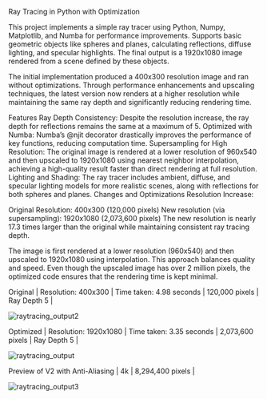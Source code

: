 Ray Tracing in Python with Optimization

This project implements a simple ray tracer using Python, Numpy, Matplotlib, and Numba for performance improvements. Supports basic geometric objects like spheres and planes, calculating reflections, diffuse lighting, and specular highlights. The final output is a 1920x1080 image rendered from a scene defined by these objects.

The initial implementation produced a 400x300 resolution image and ran without optimizations. Through performance enhancements and upscaling techniques, the latest version now renders at a higher resolution while maintaining the same ray depth and significantly reducing rendering time.

Features
Ray Depth Consistency: Despite the resolution increase, the ray depth for reflections remains the same at a maximum of 5.
Optimized with Numba: Numba’s @njit decorator drastically improves the performance of key functions, reducing computation time.
Supersampling for High Resolution: The original image is rendered at a lower resolution of 960x540 and then upscaled to 1920x1080 using nearest neighbor interpolation, achieving a high-quality result faster than direct rendering at full resolution.
Lighting and Shading: The ray tracer includes ambient, diffuse, and specular lighting models for more realistic scenes, along with reflections for both spheres and planes.
Changes and Optimizations
Resolution Increase:

Original Resolution: 400x300 (120,000 pixels)
New resolution (via supersampling): 1920x1080 (2,073,600 pixels)
The new resolution is nearly 17.3 times larger than the original while maintaining consistent ray tracing depth.


The image is first rendered at a lower resolution (960x540) and then upscaled to 1920x1080 using interpolation. This approach balances quality and speed.
Even though the upscaled image has over 2 million pixels, the optimized code ensures that the rendering time is kept minimal.



Original |
Resolution: 400x300 | Time taken: 4.98 seconds | 120,000 pixels | Ray Depth 5 |

![raytracing_output2](https://github.com/user-attachments/assets/f06e6e46-d0c4-485a-9024-3e53499f5a45)



Optimized |
Resolution: 1920x1080 | Time taken: 3.35 seconds | 2,073,600 pixels | Ray Depth 5 |

![raytracing_output](https://github.com/user-attachments/assets/9230d6ee-bc17-4da9-b9f2-87b0f97f53e4)


Preview of V2 with Anti-Aliasing | 4k | 8,294,400 pixels |

![raytracing_output3](https://github.com/user-attachments/assets/efe80799-d72b-4e8f-9f5c-99455eaa84df)
